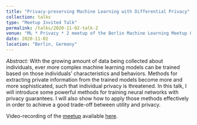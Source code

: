```yaml
---
title: "Privacy-preserving Machine Learning with Differential Privacy"
collection: talks
type: "Meetup Invited Talk"
permalink: /talks/2020-11-02-talk-2
venue: "ML * Privacy * 2 meetup of the Berlin Machine Learning Meetup Group"
date: 2020-11-02
location: "Berlin, Germany"
---
```


*Abstract:* With the growing amount of data being collected about individuals, ever more complex machine learning models can be trained based on those individuals’ characteristics and behaviors. Methods for extracting private information from the trained models become more and more sophisticated, such that individual privacy is threatened. In this talk, I will introduce some powerful methods for training neural networks with privacy guarantees. I will also show how to apply those methods effectively in order to achieve a good trade-off between utility and privacy. 

Video-recording of the [meetup](https://www.meetup.com/berlin-machine-learning/events/266381496/) available [here](https://www.youtube.com/watch?v=EEDu85AkwMI&feature=youtu.be).
